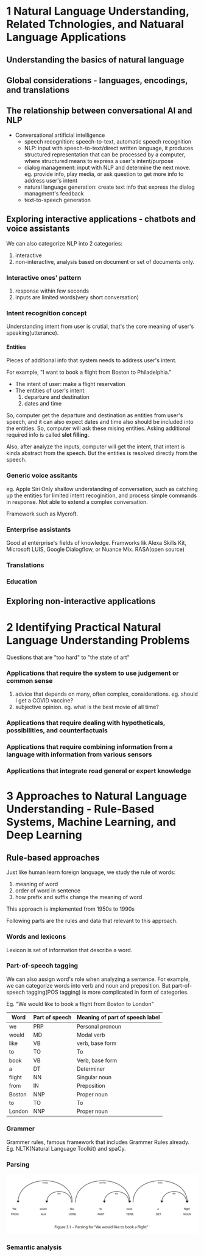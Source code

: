 # 1 Natural Language Understanding, Related Tchnologies, and Natuaral Language Applications

## Understanding the basics of natural language

## Global considerations - languages, encodings, and translations

## The relationship between conversational AI and NLP

- Conversational artificial intelligence
  - speech recognition: speech-to-text, automatic speech recognition
  - NLP: input with speech-to-text/direct written language, it produces structured representation that can be processed by a computer, where structured means to express a user's intent/purpose
  - dialog management: input with NLP and determine the next move. eg. provide info, play media, or ask question to get more info to address user's intent
  - natural language generation: create text info that express the dialog managment's feedback
  - text-to-speech generation

## Exploring interactive applications - chatbots and voice assistants

We can also categorize NLP into 2 categories:

1. interactive
2. non-interactive, analysis based on document or set of documents only.

### Interactive ones' pattern

1. response within few seconds
2. inputs are limited words(very short conversation)

### Intent recognition concept

Understanding intent from user is crutial, that's the core meaning of user's speaking(utterance).

#### Entities

Pieces of additional info that system needs to address user's intent.

For example, "I want to book a flight from Boston to Philadelphia."

- The intent of user: make a flight reservation
- The entities of user's intent:
  1. departure and destination
  2. dates and time

So, computer get the departure and destination as entities from user's speech, and it can also expect dates and time also should be included into the entities. So, computer will ask these mising entities. Asking additional required info is called **slot filling**.

Also, after analyze the inputs, computer will get the intent, that intent is kinda abstract from the speech. But the entities is resolved directly from the speech.

### Generic voice assitants

eg. Apple Siri
Only shallow understanding of conversation, such as catching up the entities for limited intent recoginition, and process simple commands in response. Not able to extend a complex conversation.

Framework such as Mycroft.

### Enterprise assistants

Good at enterprise's fields of knowledge. Framworks lik Alexa Skills Kit, Microsoft LUIS, Google Dialogflow, or Nuance Mix. RASA(open source)

### Translations

### Education

## Exploring non-interactive applications

# 2 Identifying Practical Natural Language Understanding Problems

Questions that are "too hard" to "the state of art"

### Applications that require the system to use judgement or common sense

1. advice that depends on many, often complex, considerations. eg. should I get a COVID vaccine?
2. subjective opinion. eg. what is the best movie of all time?

### Applications that require dealing with hypotheticals, possibilities, and counterfactuals

### Applications that require combining information from a language with information from various sensors

### Applications that integrate road general or expert knowledge

# 3 Approaches to Natural Language Understanding - Rule-Based Systems, Machine Learning, and Deep Learning

## Rule-based approaches

Just like human learn foreign language, we study the rule of words:

1. meaning of word
2. order of word in sentence
3. how prefix and suffix change the meaning of word

This approach is implemented from 1950s to 1990s

Following parts are the rules and data that relevant to this approach.

### Words and lexicons

Lexicon is set of information that describe a word.

### Part-of-speech tagging

We can also assign word's role when analyzing a sentence. For example, we can categorize words into verb and noun and preposition. But part-of-speech tagging(POS tagging) is more complicated in form of categories.

Eg. "We would like to book a flight from Boston to London"

| Word   | Part of speech | Meaning of part of speech label |
| ------ | -------------- | ------------------------------- |
| we     | PRP            | Personal pronoun                |
| would  | MD             | Modal verb                      |
| like   | VB             | verb, base form                 |
| to     | TO             | To                              |
| book   | VB             | Verb, base form                 |
| a      | DT             | Determiner                      |
| flight | NN             | Singular noun                   |
| from   | IN             | Preposition                     |
| Boston | NNP            | Proper noun                     |
| to     | TO             | To                              |
| London | NNP            | Proper noun                     |

### Grammer

Grammer rules, famous framework that includes Grammer Rules already. Eg. NLTK(Natural Language Toolkit) and spaCy.

### Parsing

![parsing.png](./Chap3_Parsing.png)

### Semantic analysis
